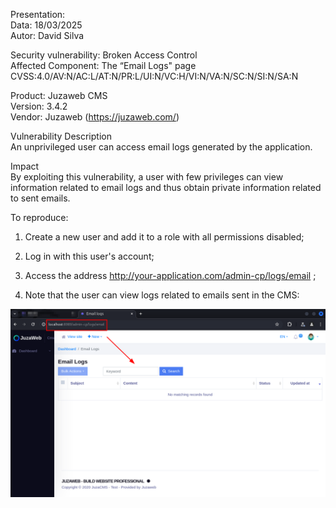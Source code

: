 Presentation:\
Data: 18/03/2025\
Autor: David Silva

Security vulnerability: Broken Access Control\
Affected Component:  The “Email Logs" page\
CVSS:4.0/AV:N/AC:L/AT:N/PR:L/UI:N/VC:H/VI:N/VA:N/SC:N/SI:N/SA:N

Product: Juzaweb CMS\
Version: 3.4.2\
Vendor: Juzaweb (https://juzaweb.com/)

Vulnerability Description\
An unprivileged user can access email logs generated by the application.

Impact\
By exploiting this vulnerability, a user with few privileges can view information related to email logs and thus obtain private information related to sent emails.

To reproduce:
1) Create a new user and add it to a role with all permissions disabled;

2) Log in with this user's account;

3) Access the address http://your-application.com/admin-cp/logs/email ;

4) Note that the user can view logs related to emails sent in the CMS:

![step4](img/1d.png)

